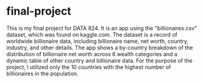 # final-project
This is my final project for DATA 824. It is an app using the "billionaires.csv" dataset, which was found on kaggle.com. The dataset is a record of worldwide billionaire data, including billionaire name, net worth, country, industry, and other details. The app shows a by-country breakdown of the distribution of billionaire net worth across 6 wealth categories and a dynamic table of other country and billionaire data. For the purpose of the project, I utilized only the 10 countries with the highest number of billionaires in the population.
